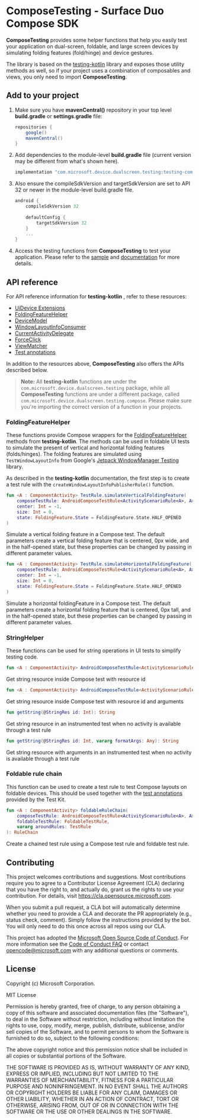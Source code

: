 # ComposeTesting - Surface Duo Compose SDK

**ComposeTesting** provides some helper functions that help you easily test your application on dual-screen, foldable, and large screen devices by simulating folding features (fold/hinge) and device gestures.

The library is based on the [testing-kotlin](https://github.com/microsoft/surface-duo-sdk/tree/main/utils/test-utils) library and exposes those utility methods as well, so if your project uses a combination of composables and views, you only need to import **ComposeTesting**.

## Add to your project

1. Make sure you have **mavenCentral()** repository in your top level **build.gradle** or **settings.gradle** file:

    ```gradle
    repositories {
        google()
        mavenCentral()
    }
    ```

2. Add dependencies to the module-level **build.gradle** file (current version may be different from what's shown here).

    ```gradle
    implementation "com.microsoft.device.dualscreen.testing:testing-compose:1.0.0-alpha06"
    ```

3. Also ensure the compileSdkVersion and targetSdkVersion are set to API 32 or newer in the module-level build.gradle file.

    ```gradle
    android { 
        compileSdkVersion 32
        
        defaultConfig { 
            targetSdkVersion 32
        } 
        ... 
    }
    ```

4. Access the testing functions from **ComposeTesting** to test your application. Please refer to the [sample](https://github.com/microsoft/surface-duo-compose-sdk/tree/main/ComposeTesting/sample) and [documentation](https://docs.microsoft.com/dual-screen/android/test-kit/?tabs=compose) for more details.

## API reference

For API reference information for **testing-kotlin** , refer to these resources:

- [UiDevice Extensions](https://github.com/microsoft/surface-duo-sdk/tree/main/utils/test-utils#uidevice-extensions)
- [FoldingFeatureHelper](https://github.com/microsoft/surface-duo-sdk/tree/main/utils/test-utils#foldingfeaturehelper)
- [DeviceModel](https://github.com/microsoft/surface-duo-sdk/tree/main/utils/test-utils#devicemodel)
- [WindowLayoutInfoConsumer](https://github.com/microsoft/surface-duo-sdk/tree/main/utils/test-utils#windowlayoutinfoconsumer)
- [CurrentActivityDelegate](https://github.com/microsoft/surface-duo-sdk/tree/main/utils/test-utils#currentactivitydelegate)
- [ForceClick](https://github.com/microsoft/surface-duo-sdk/tree/main/utils/test-utils#forceclick)
- [ViewMatcher](https://github.com/microsoft/surface-duo-sdk/tree/main/utils/test-utils#viewmatcher)
- [Test annotations](https://github.com/microsoft/surface-duo-sdk/tree/main/utils/test-utils#annotations)

In addition to the resources above, **ComposeTesting** also offers the APIs described below.

> **Note:** All **testing-kotlin** functions are under the `com.microsoft.device.dualscreen.testing` package, while all **ComposeTesting** functions are under a different package, called `com.microsoft.device.dualscreen.testing.compose`. Please make sure you're importing the correct version of a function in your projects.

### FoldingFeatureHelper

These functions provide Compose wrappers for the [FoldingFeatureHelper](https://github.com/microsoft/surface-duo-sdk/tree/main/utils/test-utils#foldingfeaturehelper) methods from **testing-kotlin**. The methods can be used in foldable UI tests to simulate the present of vertical and
horizontal folding features (folds/hinges). The folding features are simulated using `TestWindowLayoutInfo` from Google's [Jetpack WindowManager Testing](https://developer.android.com/reference/androidx/window/testing/layout/package-summary) library.

As described in the **testing-kotlin** documentation, the first step is to create a test rule with the `createWindowLayoutInfoPublisherRule()` function.

```kotlin
fun <A : ComponentActivity> TestRule.simulateVerticalFoldingFeature(
    composeTestRule: AndroidComposeTestRule<ActivityScenarioRule<A>, A>,
    center: Int = -1,
    size: Int = 0,
    state: FoldingFeature.State = FoldingFeature.State.HALF_OPENED
)
```

Simulate a vertical folding feature in a Compose test. The default parameters create a vertical folding feature that is centered, 0px wide, and in the half-opened state, but these properties can be changed by passing in different parameter values.

```kotlin
fun <A : ComponentActivity> TestRule.simulateHorizontalFoldingFeature(
    composeTestRule: AndroidComposeTestRule<ActivityScenarioRule<A>, A>,
    center: Int = -1,
    size: Int = 0,
    state: FoldingFeature.State = FoldingFeature.State.HALF_OPENED
)
```

Simulate a horizontal foldingFeature in a Compose test. The default parameters create a horizontal folding feature that is centered, 0px tall, and in the half-opened state, but these properties can be changed by passing in different parameter values.

### StringHelper

These functions can be used for string operations in UI tests to simplify testing code.

```kotlin
fun <A : ComponentActivity> AndroidComposeTestRule<ActivityScenarioRule<A>, A>.getString(@StringRes id: Int): String
```

Get string resource inside Compose test with resource id

```kotlin
fun <A : ComponentActivity> AndroidComposeTestRule<ActivityScenarioRule<A>, A>.getString(@StringRes id: Int, vararg formatArgs: Any): String
```

Get string resource inside Compose test with resource id and arguments

```kotlin
fun getString(@StringRes id: Int): String
```

Get string resource in an instrumented test when no activity is available through a test rule

```kotlin
fun getString(@StringRes id: Int, vararg formatArgs: Any): String
```

Get string resource with arguments in an instrumented test when no activity is available through a test rule

### Foldable rule chain

This function can be used to create a test rule to test Compose layouts on foldable devices. This should be used together with the [test annotations](https://github.com/microsoft/surface-duo-sdk/tree/main/utils/test-utils#annotations) provided by the Test Kit.

```kotlin
fun <A : ComponentActivity> foldableRuleChain(
    composeTestRule: AndroidComposeTestRule<ActivityScenarioRule<A>, A>,
    foldableTestRule: FoldableTestRule,
    vararg aroundRules: TestRule
): RuleChain
```

Create a chained test rule using a Compose test rule and foldable test rule.

## Contributing

This project welcomes contributions and suggestions.  Most contributions require you to agree to a
Contributor License Agreement (CLA) declaring that you have the right to, and actually do, grant us
the rights to use your contribution. For details, visit https://cla.opensource.microsoft.com.

When you submit a pull request, a CLA bot will automatically determine whether you need to provide
a CLA and decorate the PR appropriately (e.g., status check, comment). Simply follow the instructions
provided by the bot. You will only need to do this once across all repos using our CLA.

This project has adopted the [Microsoft Open Source Code of Conduct](https://opensource.microsoft.com/codeofconduct/).
For more information see the [Code of Conduct FAQ](https://opensource.microsoft.com/codeofconduct/faq/) or
contact [opencode@microsoft.com](mailto:opencode@microsoft.com) with any additional questions or comments.

## License

Copyright (c) Microsoft Corporation.

MIT License

Permission is hereby granted, free of charge, to any person obtaining a copy of this software and associated documentation files (the "Software"), to deal in the Software without restriction, including without limitation the rights to use, copy, modify, merge, publish, distribute, sublicense, and/or sell copies of the Software, and to permit persons to whom the Software is furnished to do so, subject to the following conditions:

The above copyright notice and this permission notice shall be included in all copies or substantial portions of the Software.

THE SOFTWARE IS PROVIDED AS IS, WITHOUT WARRANTY OF ANY KIND, EXPRESS OR IMPLIED, INCLUDING BUT NOT LIMITED TO THE WARRANTIES OF MERCHANTABILITY, FITNESS FOR A PARTICULAR PURPOSE AND NONINFRINGEMENT. IN NO EVENT SHALL THE AUTHORS OR COPYRIGHT HOLDERS BE LIABLE FOR ANY CLAIM, DAMAGES OR OTHER LIABILITY, WHETHER IN AN ACTION OF CONTRACT, TORT OR OTHERWISE, ARISING FROM, OUT OF OR IN CONNECTION WITH THE SOFTWARE OR THE USE OR OTHER DEALINGS IN THE SOFTWARE.
